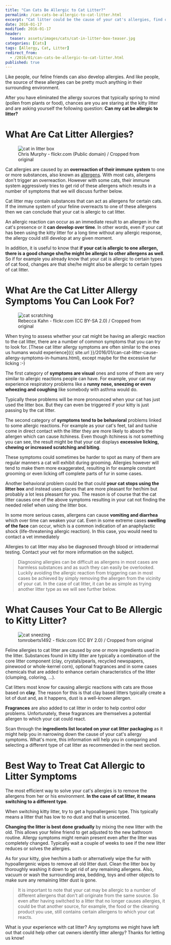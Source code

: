 ```yaml
---
title: "Can Cats Be Allergic to Cat Litter?"
permalink: /can-cats-be-allergic-to-cat-litter.html
excerpt: "Cat litter could be the cause of your cat's allergies, find out why."
date: 2016-01-17
modified: 2016-01-17
header:
  teaser: assets/images/cats/cat-in-litter-box-teaser.jpg
categories: [Cats]
tags: [Allergy, Cat, Litter]
redirect_from:
  - /2016/01/can-cats-be-allergic-to-cat-litter.html
published: true
---
```


Like people, our feline friends can also develop allergies. And like people, the source of these allergies can be pretty much anything in their surrounding environment.

After you have eliminated the allergy sources that typically spring to mind (pollen from plants or food), chances are you are staring at the kitty litter and are asking yourself the following question: **Can my cat be allergic to litter?**

# What Are Cat Litter Allergies?

<figure>
  <img src="{{ site.url }}/assets/images/cats/cat-in-litter-box.jpg" alt="cat in litter box">
  <figcaption>Chris Murphy - flickr.com (Public domain) / Cropped from original</figcaption>
</figure>

Cat allergies are caused by an **overreaction of their immune system** to one or more substances, also known as [allergens](https://en.wikipedia.org/wiki/Allergen). With most cats, allergens don't trigger an overreaction. However with some cats, their immune system aggressively tries to get rid of these allergens which results in a number of symptoms that we will discuss further below.

Cat litter may contain substances that can act as allergens for certain cats. If the immune system of your feline overreacts to one of these allergens then we can conclude that your cat is allergic to cat litter.

An allergic reaction can occur as an immediate result to an allergen in the cat's presence or it **can develop over time**. In other words, even if your cat has been using the kitty litter for a long time without any allergic response, the allergy could still develop at any given moment.

In addition, it is useful to know that **if your cat is allergic to one allergen, there is a good change she/he might be allergic to other allergens as well**. So if for example you already know that your cat is allergic to certain types of cat food, changes are that she/he might also be allergic to certain types of cat litter.

# What Are the Cat Litter Allergy Symptoms You Can Look For?

<figure>
  <img src="{{ site.url }}/assets/images/cats/cat-scratching.jpg" alt="cat scratching">
  <figcaption>Rebecca Kahn - flickr.com (CC BY-SA 2.0) / Cropped from original</figcaption>
</figure>

When trying to assess whether your cat might be having an allergic reaction to the cat litter, there are a number of common symptoms that you can try to look for. [These cat litter allergy symptoms are often similar to the ones us humans would experience]({{ site.url }}/2016/01/can-cat-litter-cause-allergy-symptoms-in-humans.html), except maybe for the excessive fur licking :-)

The first category of **symptoms are visual** ones and some of them are very similar to allergic reactions people can have. For example, your cat may experience respiratory problems like a **runny nose, sneezing or even wheezing and coughing** like somebody with asthma would do.

Typically these problems will be more pronounced when your cat has just used the litter box. But they can even be triggered if your kitty is just passing by the cat litter.

The second category of **symptoms tend to be behavioral** problems linked to some allergic reactions. For example as your cat's feet, tail and tushie come in direct contact with the litter they are more likely to absorb the allergen which can cause itchiness. Even though itchiness is not something you can see, the result might be that your cat displays **excessive licking, chewing or increased scratching and biting**.

These symptoms could sometimes be harder to spot as many of them are regular manners a cat will exhibit during grooming. Allergies however will tend to make them more exaggerated, resulting in for example constant grooming or even licking off complete parts of fur in some cases.

Another behavioral problem could be that could **your cat stops using the litter box** and instead uses places that are more pleasant for her/him but probably a lot less pleasant for you. The reason is of course that the cat litter causes one of the above symptoms resulting in your cat not finding the needed relief when using the litter box.

In some more serious cases, allergens can cause **vomiting and diarrhea** which over time can weaken your cat. Even in some extreme cases **swelling of the face** can occur, which is a common indication of an anaphylactic shock (life-threatening allergic reaction). In this case, you would need to contact a vet immediately

Allergies to cat litter may also be diagnosed through blood or intradermal testing. Contact your vet for more information on the subject.

> Diagnosing allergies can be difficult as allergens in most cases are harmless substances and as such they can easily be overlooked. Luckily avoiding the allergic reaction from triggering can in most cases be achieved by simply removing the allergen from the vicinity of your cat. In the case of cat litter, it can be as simple as trying another litter type as we will see further below.

# What Causes Your Cat to Be Allergic to Kitty Litter?

<figure>
  <img src="{{ site.url }}/assets/images/cats/cat-sneezing.jpg" alt="cat sneezing">
  <figcaption>tomroberts1492 - flickr.com (CC BY 2.0) / Cropped from original</figcaption>
</figure>

Feline allergies to cat litter are caused by one or more ingredients used in the litter. Substances found in kitty litter are typically a combination of the core litter component (clay, crystals/pearls, recycled newspapers, pinewood or whole-kernel corn), optional fragrances and in some cases chemicals that are added to enhance certain characteristics of the litter (clumping, coloring, ...).

Cat litters most know for causing allergic reactions with cats are those based on **clay**. The reason for this is that clay based litters typically create a lot of dust and, as it happens, dust is a well-known allergen.

**Fragrances** are also added to cat litter in order to help control odor problems. Unfortunately, these fragrances are themselves a potential allergen to which your cat could react.

Scan through the **ingredients list located on your cat litter packaging** as it might help you in narrowing down the cause of your cat's allergy symptoms. What's more, this information will help you in comparing and selecting a different type of cat litter as recommended in the next section.

# Best Way to Treat Cat Allergic to Litter Symptoms

The most efficient way to solve your cat's allergies is to remove the allergens from her or his environment. **In the case of cat litter, it means switching to a different type**.

When switching kitty litter, try to get a hypoallergenic type. This typically means a litter that has low to no dust and that is unscented.

**Changing the litter is best done gradually** by mixing the new litter with the old. This allows your feline friend to get adjusted to the new bathroom routine. Allergy symptoms might remain present even after the litter was completely changed. Typically wait a couple of weeks to see if the new litter reduces or solves the allergies.

As for your kitty, give her/him a bath or alternatively wipe the fur with hypoallergenic wipes to remove all old litter dust. Clean the litter box by thoroughly washing it down to get rid of any remaining allergens. Also, vacuum or wash the surrounding area, bedding, toys and other objects to make sure any remaining litter dust is gone.

> It is important to note that your cat may be allergic to a number of different allergens that don't all originate from the same source. So even after having switched to a litter that no longer causes allergies, it could be that another source, for example, the food or the cleaning product you use, still contains certain allergens to which your cat reacts.

What is your experience with cat litter? Any symptoms we might have left out that could help other cat owners identify litter allergy? Thanks for letting us know!
